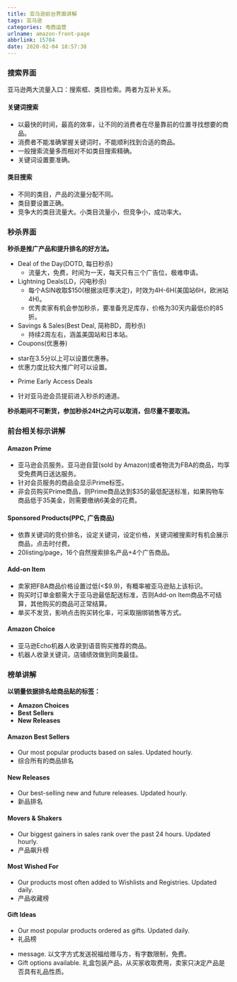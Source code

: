 ```yaml
---
title: 亚马逊前台界面讲解
tags: 亚马逊
categories: 电商运营
urlname: amazon-front-page
abbrlink: 15784
date: 2020-02-04 18:57:38
---
```


### 搜索界面
 亚马逊两大流量入口：搜索框、类目检索。两者为互补关系。  
#### 关键词搜索
* 以最快的时间，最高的效率，让不同的消费者在尽量靠前的位置寻找想要的商品。
* 消费者不能准确掌握关键词时，不能顺利找到合适的商品。
* 一般搜索流量多而相对不如类目搜索精确。
* 关键词设置要准确。
<!-- more -->

#### 类目搜索
* 不同的类目，产品的流量分配不同。
* 类目要设置正确。
* 竞争大的类目流量大。小类目流量小，但竞争小，成功率大。

### 秒杀界面
**秒杀是推广产品和提升排名的好方法。**
* Deal of the Day(DOTD, 每日秒杀)
  - 流量大，免费，时间为一天，每天只有三个广告位，极难申请。
* Lightning Deals(LD，闪电秒杀)
  - 每个ASIN收取$150(根据淡旺季决定)，时效为4H-6H(美国站6H，欧洲站4H)。
  - 优秀卖家有机会参加秒杀，要准备充足库存，价格为30天内最低价的85折。
* Savings & Sales(Best Deal, 简称BD，周秒杀)
  - 持续2周左右，涵盖美国站和日本站。
* Coupons(优惠券)
 - star在3.5分以上可以设置优惠券。
 - 优惠力度比较大推广时可以设置。
* Prime Early Access Deals
 - 针对亚马逊会员提前进入秒杀的通道。
  
**秒杀期间不可断货，参加秒杀24H之内可以取消，但尽量不要取消。**

### 前台相关标示讲解
#### Amazon Prime
 - 亚马逊会员服务。亚马逊自营(sold by Amazon)或者物流为FBA的商品，均享受免费两日送达服务。
 - 针对会员服务的商品会显示Prime标签。
 - 非会员购买Prime商品，则Prime商品达到$35的最低配送标准，如果购物车商品低于35美金，则需要缴纳6美金的花费。
 
#### Sponsored Products(PPC, 广告商品)
  - 依靠关键词的竞价排名，设定关键词，设定价格，关键词被搜索时有机会展示商品，点击时付费。
  - 20listing/page，16个自然搜索排名产品+4个广告商品。

#### Add-on Item
 - 卖家把FBA商品价格设置过低(<$9.9)，有概率被亚马逊贴上该标识。
 - 购买时订单金额需大于亚马逊最低配送标准，否则Add-on Item商品不可结算，其他购买的商品可正常结算。
 - 单买不发货，影响点击购买转化率，可采取捆绑销售等方式。

#### Amazon Choice
  - 亚马逊Echo机器人收录到语音购买推荐的商品。
  - 机器人收录关键词，店铺绩效做到同类最佳。

### 榜单讲解
**以销量依据排名给商品贴的标签：**
* **Amazon Choices**
* **Best Sellers**
* **New Releases**

#### Amazon Best Sellers
* Our most popular products based on sales. Updated hourly.
* 综合所有的商品排名
 
#### New Releases
* Our best-selling new and future releases. Updated hourly.
* 新品排名

#### Movers & Shakers
* Our biggest gainers in sales rank over the past 24 hours. Updated hourly.
* 产品飙升榜

#### Most Wished For
* Our products most often added to Wishlists and Registries. Updated daily.
* 产品收藏榜

#### Gift Ideas
* Our most popular products ordered as gifts. Updated daily.
* 礼品榜
- message. 以文字方式发送祝福给赠与方，有字数限制，免费。
-  Gift options available. 礼盒包装产品，从买家收取费用，卖家只决定产品是否具有礼品性质。